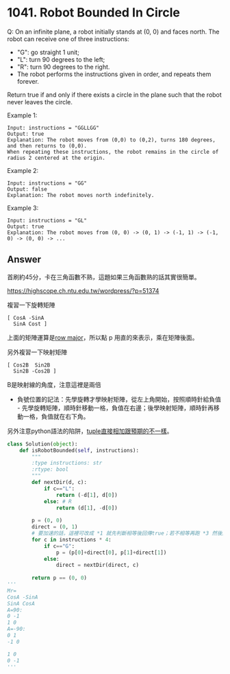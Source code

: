 # 1041. Robot Bounded In Circle
Q: On an infinite plane, a robot initially stands at (0, 0) and faces north. The robot can receive one of three instructions:

* "G": go straight 1 unit;
* "L": turn 90 degrees to the left;
* "R": turn 90 degrees to the right.
* The robot performs the instructions given in order, and repeats them forever.

Return true if and only if there exists a circle in the plane such that the robot never leaves the circle.

Example 1:
```
Input: instructions = "GGLLGG"
Output: true
Explanation: The robot moves from (0,0) to (0,2), turns 180 degrees, and then returns to (0,0).
When repeating these instructions, the robot remains in the circle of radius 2 centered at the origin.
```
Example 2:
```
Input: instructions = "GG"
Output: false
Explanation: The robot moves north indefinitely.
```
Example 3:
```
Input: instructions = "GL"
Output: true
Explanation: The robot moves from (0, 0) -> (0, 1) -> (-1, 1) -> (-1, 0) -> (0, 0) -> ...
```
## Answer

首刷約45分，卡在三角函數不熟，這題如果三角函數熟的話其實很簡單。

https://highscope.ch.ntu.edu.tw/wordpress/?p=51374

複習一下旋轉矩陣
```
[ CosA -SinA
  SinA Cost ]
```
上面的矩陣運算是[row major](https://stackoverflow.com/questions/32190006/android-matrix-setvalues-row-major-or-column-major)，所以點 p 用直的來表示，乘在矩陣後面。

另外複習一下映射矩陣
```
[ Cos2B  Sin2B
  Sin2B -Cos2B ]
```
B是映射線的角度，注意這裡是兩倍

* 負號位置的記法：先學旋轉才學映射矩陣，從左上角開始，按照順時針給負值 - 先學旋轉矩陣，順時針移動一格，負值在右邊；後學映射矩陣，順時針再移動一格，負值就在右下角。

另外注意python語法的陷阱，[tuple直接相加跟預期的不一樣](https://stackoverflow.com/questions/497885/python-element-wise-tuple-operations-like-sum)。

```python
class Solution(object):
    def isRobotBounded(self, instructions):
        """
        :type instructions: str
        :rtype: bool
        """
        def nextDir(d, c):
            if c=="L":
                return (-d[1], d[0])
            else: # R
                return (d[1], -d[0])
            
        p = (0, 0)
        direct = (0, 1)
        # 要加速的話，這裡可改成 *1 就先判斷相等後回傳true；若不相等再跑 *3 然後回傳是否相等 
        for c in instructions * 4:
            if c=="G":
                p = (p[0]+direct[0], p[1]+direct[1])
            else:
                direct = nextDir(direct, c)
            
        return p == (0, 0)
'''
Mr=
CosA -SinA
SinA CosA
A=90:
0 -1
1 0
A=-90:
0 1
-1 0

1 0
0 -1
'''
```